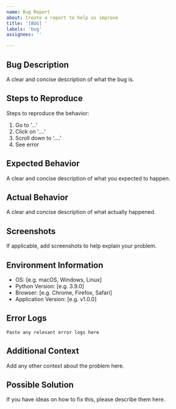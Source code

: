 ```yaml
---
name: Bug Report
about: Create a report to help us improve
title: '[BUG] '
labels: 'bug'
assignees: ''

---
```


## Bug Description
A clear and concise description of what the bug is.

## Steps to Reproduce
Steps to reproduce the behavior:
1. Go to '...'
2. Click on '....'
3. Scroll down to '....'
4. See error

## Expected Behavior
A clear and concise description of what you expected to happen.

## Actual Behavior
A clear and concise description of what actually happened.

## Screenshots
If applicable, add screenshots to help explain your problem.

## Environment Information
- OS: [e.g. macOS, Windows, Linux]
- Python Version: [e.g. 3.9.0]
- Browser: [e.g. Chrome, Firefox, Safari]
- Application Version: [e.g. v1.0.0]

## Error Logs
```
Paste any relevant error logs here
```

## Additional Context
Add any other context about the problem here.

## Possible Solution
If you have ideas on how to fix this, please describe them here.
